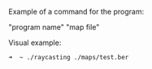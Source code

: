 Example of a command for the program:

"program name" "map file"

Visual example:
```bash
➜  ~ ./raycasting ./maps/test.ber
```
